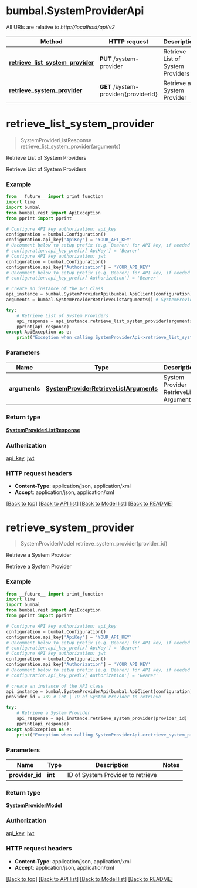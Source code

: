 # bumbal.SystemProviderApi

All URIs are relative to *http://localhost/api/v2*

Method | HTTP request | Description
------------- | ------------- | -------------
[**retrieve_list_system_provider**](SystemProviderApi.md#retrieve_list_system_provider) | **PUT** /system-provider | Retrieve List of System Providers
[**retrieve_system_provider**](SystemProviderApi.md#retrieve_system_provider) | **GET** /system-provider/{providerId} | Retrieve a System Provider


# **retrieve_list_system_provider**
> SystemProviderListResponse retrieve_list_system_provider(arguments)

Retrieve List of System Providers

Retrieve List of System Providers

### Example
```python
from __future__ import print_function
import time
import bumbal
from bumbal.rest import ApiException
from pprint import pprint

# Configure API key authorization: api_key
configuration = bumbal.Configuration()
configuration.api_key['ApiKey'] = 'YOUR_API_KEY'
# Uncomment below to setup prefix (e.g. Bearer) for API key, if needed
# configuration.api_key_prefix['ApiKey'] = 'Bearer'
# Configure API key authorization: jwt
configuration = bumbal.Configuration()
configuration.api_key['Authorization'] = 'YOUR_API_KEY'
# Uncomment below to setup prefix (e.g. Bearer) for API key, if needed
# configuration.api_key_prefix['Authorization'] = 'Bearer'

# create an instance of the API class
api_instance = bumbal.SystemProviderApi(bumbal.ApiClient(configuration))
arguments = bumbal.SystemProviderRetrieveListArguments() # SystemProviderRetrieveListArguments | System Provider RetrieveList Arguments

try:
    # Retrieve List of System Providers
    api_response = api_instance.retrieve_list_system_provider(arguments)
    pprint(api_response)
except ApiException as e:
    print("Exception when calling SystemProviderApi->retrieve_list_system_provider: %s\n" % e)
```

### Parameters

Name | Type | Description  | Notes
------------- | ------------- | ------------- | -------------
 **arguments** | [**SystemProviderRetrieveListArguments**](SystemProviderRetrieveListArguments.md)| System Provider RetrieveList Arguments | 

### Return type

[**SystemProviderListResponse**](SystemProviderListResponse.md)

### Authorization

[api_key](../README.md#api_key), [jwt](../README.md#jwt)

### HTTP request headers

 - **Content-Type**: application/json, application/xml
 - **Accept**: application/json, application/xml

[[Back to top]](#) [[Back to API list]](../README.md#documentation-for-api-endpoints) [[Back to Model list]](../README.md#documentation-for-models) [[Back to README]](../README.md)

# **retrieve_system_provider**
> SystemProviderModel retrieve_system_provider(provider_id)

Retrieve a System Provider

Retrieve a System Provider

### Example
```python
from __future__ import print_function
import time
import bumbal
from bumbal.rest import ApiException
from pprint import pprint

# Configure API key authorization: api_key
configuration = bumbal.Configuration()
configuration.api_key['ApiKey'] = 'YOUR_API_KEY'
# Uncomment below to setup prefix (e.g. Bearer) for API key, if needed
# configuration.api_key_prefix['ApiKey'] = 'Bearer'
# Configure API key authorization: jwt
configuration = bumbal.Configuration()
configuration.api_key['Authorization'] = 'YOUR_API_KEY'
# Uncomment below to setup prefix (e.g. Bearer) for API key, if needed
# configuration.api_key_prefix['Authorization'] = 'Bearer'

# create an instance of the API class
api_instance = bumbal.SystemProviderApi(bumbal.ApiClient(configuration))
provider_id = 789 # int | ID of System Provider to retrieve

try:
    # Retrieve a System Provider
    api_response = api_instance.retrieve_system_provider(provider_id)
    pprint(api_response)
except ApiException as e:
    print("Exception when calling SystemProviderApi->retrieve_system_provider: %s\n" % e)
```

### Parameters

Name | Type | Description  | Notes
------------- | ------------- | ------------- | -------------
 **provider_id** | **int**| ID of System Provider to retrieve | 

### Return type

[**SystemProviderModel**](SystemProviderModel.md)

### Authorization

[api_key](../README.md#api_key), [jwt](../README.md#jwt)

### HTTP request headers

 - **Content-Type**: application/json, application/xml
 - **Accept**: application/json, application/xml

[[Back to top]](#) [[Back to API list]](../README.md#documentation-for-api-endpoints) [[Back to Model list]](../README.md#documentation-for-models) [[Back to README]](../README.md)

